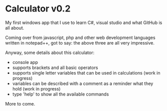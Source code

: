# Calculator v0.2

My first windows app that I use to learn C#, visual studio and what GitHub is all about. 

Coming over from javascript, php and other web development languages written in notepad++, got to say: the above three are all very impressive.

Anyway, some details about this calculator:
- console app
- supports brackets and all basic operators
- supports single letter variables that can be used in calculations (work in progress)
- variables can be described with a comment as a reminder what they hold (work in progress)
- type 'help' to show all the available commands

More to come.
